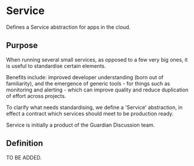 Service
=======

Defines a Service abstraction for apps in the cloud.

## Purpose

When running several small services, as opposed to a few very big
ones, it is useful to standardise certain elements.

Benefits include: improved developer understanding (born out of
familiarity), and the emergence of generic tools - for things such as
monitoring and alerting - which can improve quality and reduce
duplication of effort across projects.

To clarify what needs standardising, we define a 'Service'
abstraction, in effect a contract which services should meet to be
production ready.

Service is initially a product of the Guardian Discussion team.

## Definition

TO BE ADDED.
